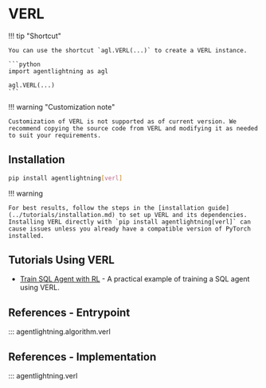 # VERL

!!! tip "Shortcut"

    You can use the shortcut `agl.VERL(...)` to create a VERL instance.

    ```python
    import agentlightning as agl

    agl.VERL(...)
    ```

!!! warning "Customization note"

    Customization of VERL is not supported as of current version. We recommend copying the source code from VERL and modifying it as needed to suit your requirements.

## Installation

```bash
pip install agentlightning[verl]
```

!!! warning

    For best results, follow the steps in the [installation guide](../tutorials/installation.md) to set up VERL and its dependencies. Installing VERL directly with `pip install agentlightning[verl]` can cause issues unless you already have a compatible version of PyTorch installed.

## Tutorials Using VERL

- [Train SQL Agent with RL](../how-to/train-sql-agent.md) - A practical example of training a SQL agent using VERL.

## References - Entrypoint

::: agentlightning.algorithm.verl

## References - Implementation

::: agentlightning.verl
